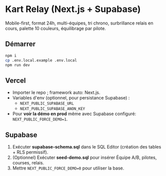 
# Kart Relay (Next.js + Supabase)

Mobile-first, format 24h, multi-équipes, tri chrono, surbrillance relais en cours, palette 10 couleurs, équilibrage par pilote.

## Démarrer
```bash
npm i
cp .env.local.example .env.local
npm run dev
```

## Vercel
- Importer le repo ; framework auto: Next.js.
- Variables d'env (optionnel, pour persistance Supabase) :
  - `NEXT_PUBLIC_SUPABASE_URL`
  - `NEXT_PUBLIC_SUPABASE_ANON_KEY`
- Pour **voir la démo en prod** même avec Supabase configuré: `NEXT_PUBLIC_FORCE_DEMO=1`.

## Supabase
1) Exécuter **supabase-schema.sql** dans le SQL Editor (création des tables + RLS permissif).
2) (Optionnel) Exécuter **seed-demo.sql** pour insérer Équipe A/B, pilotes, courses, relais.
3) Mettre `NEXT_PUBLIC_FORCE_DEMO=0` pour utiliser la base.
